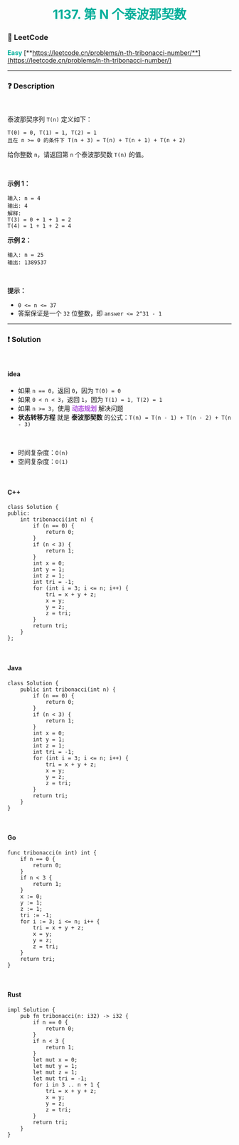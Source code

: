 <h1 style="text-align: center;"> <span style="color: #00AF9B;">1137. 第 N 个泰波那契数</span> </h1>

### 🚀 LeetCode

<base target="_blank">

<span style="color: #00AF9B;">**Easy**</span> [**https://leetcode.cn/problems/n-th-tribonacci-number/**](https://leetcode.cn/problems/n-th-tribonacci-number/)

---

### ❓ Description

<br/>

泰波那契序列 `T(n)` 定义如下：

```
T(0) = 0, T(1) = 1, T(2) = 1
且在 n >= 0 的条件下 T(n + 3) = T(n) + T(n + 1) + T(n + 2)
```

给你整数 `n`，请返回第 `n` 个泰波那契数 `T(n)` 的值。

<br/>

**示例 1：**

```
输入: n = 4
输出: 4
解释:
T(3) = 0 + 1 + 1 = 2
T(4) = 1 + 1 + 2 = 4
```

**示例 2：**

```
输入: n = 25
输出: 1389537
```

<br/>

**提示：**

* `0 <= n <= 37`
* 答案保证是一个 `32` 位整数，即 `answer <= 2^31 - 1`

---

### ❗ Solution

<br/>

#### idea

* 如果 `n == 0`，返回 `0`，因为 `T(0) = 0`
* 如果 `0 < n < 3`，返回 `1`，因为 `T(1) = 1, T(2) = 1`
* 如果 `n >= 3`，使用 <span style="color: #AF52DE;">**动态规划**</span> 解决问题
* **状态转移方程** 就是 **泰波那契数** 的公式：`T(n) = T(n - 1) + T(n - 2) + T(n - 3)`

<br/>

* 时间复杂度：`O(n)`
* 空间复杂度：`O(1)`

<br/>

#### C++

```
class Solution {
public:
    int tribonacci(int n) {
        if (n == 0) {
            return 0;
        }
        if (n < 3) {
            return 1;
        }
        int x = 0;
        int y = 1;
        int z = 1;
        int tri = -1;
        for (int i = 3; i <= n; i++) {
            tri = x + y + z;
            x = y;
            y = z;
            z = tri;
        }
        return tri;
    }
};
```

<br/>

#### Java

```
class Solution {
    public int tribonacci(int n) {
        if (n == 0) {
            return 0;
        }
        if (n < 3) {
            return 1;
        }
        int x = 0;
        int y = 1;
        int z = 1;
        int tri = -1;
        for (int i = 3; i <= n; i++) {
            tri = x + y + z;
            x = y;
            y = z;
            z = tri;
        }
        return tri;
    }
}
```

<br/>

#### Go

```
func tribonacci(n int) int {
    if n == 0 {
        return 0;
    }
    if n < 3 {
        return 1;
    }
    x := 0;
    y := 1;
    z := 1;
    tri := -1;
    for i := 3; i <= n; i++ {
        tri = x + y + z;
        x = y;
        y = z;
        z = tri;
    }
    return tri;
}
```

<br/>

#### Rust

```
impl Solution {
    pub fn tribonacci(n: i32) -> i32 {
        if n == 0 {
            return 0;
        }
        if n < 3 {
            return 1;
        }
        let mut x = 0;
        let mut y = 1;
        let mut z = 1;
        let mut tri = -1;
        for i in 3 .. n + 1 {
            tri = x + y + z;
            x = y;
            y = z;
            z = tri;
        }
        return tri;
    }
}
```
